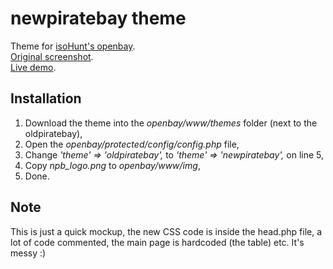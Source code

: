 newpiratebay theme
============

Theme for [isoHunt's openbay](https://github.com/isohuntto/openbay).  
[Original screenshot](https://github.com/isohuntto/openbay/issues/91#issuecomment-68230094).  
[Live demo](http://opb.rudikovac.com/).  

Installation
---

1. Download the theme into the *openbay/www/themes* folder (next to the oldpiratebay),
2. Open the *openbay/protected/config/config.php* file,
3. Change *'theme' => 'oldpiratebay',* to *'theme' => 'newpiratebay',* on line 5,
4. Copy *npb_logo.png* to *openbay/www/img*,
5. Done.

Note
---

This is just a quick mockup, the new CSS code is inside the head.php file, a lot of code commented, the main page is hardcoded (the table) etc. It's messy :)

